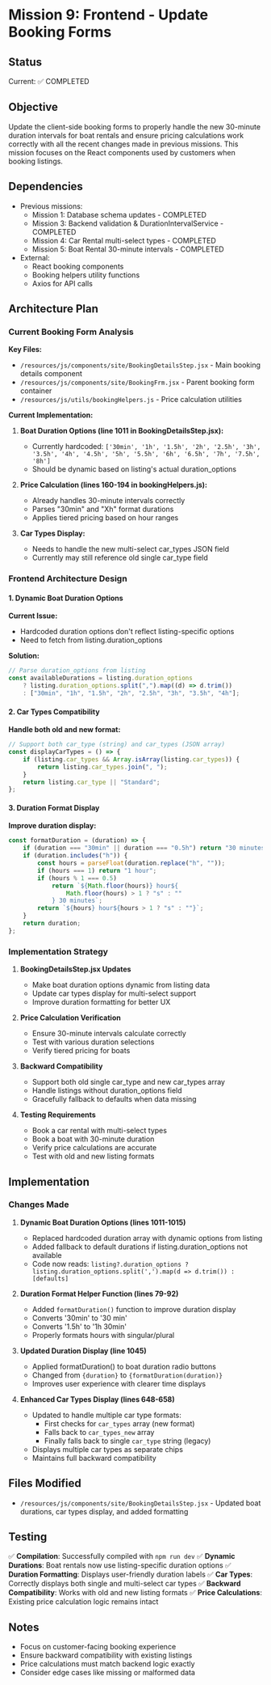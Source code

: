 # Mission 9: Frontend - Update Booking Forms

## Status

Current: ✅ COMPLETED

## Objective

Update the client-side booking forms to properly handle the new 30-minute duration intervals for boat rentals and ensure pricing calculations work correctly with all the recent changes made in previous missions. This mission focuses on the React components used by customers when booking listings.

## Dependencies

-   Previous missions:
    -   Mission 1: Database schema updates - COMPLETED
    -   Mission 3: Backend validation & DurationIntervalService - COMPLETED
    -   Mission 4: Car Rental multi-select types - COMPLETED
    -   Mission 5: Boat Rental 30-minute intervals - COMPLETED
-   External:
    -   React booking components
    -   Booking helpers utility functions
    -   Axios for API calls

## Architecture Plan

### Current Booking Form Analysis

**Key Files:**

-   `/resources/js/components/site/BookingDetailsStep.jsx` - Main booking details component
-   `/resources/js/components/site/BookingFrm.jsx` - Parent booking form container
-   `/resources/js/utils/bookingHelpers.js` - Price calculation utilities

**Current Implementation:**

1. **Boat Duration Options (line 1011 in BookingDetailsStep.jsx):**

    - Currently hardcoded: `['30min', '1h', '1.5h', '2h', '2.5h', '3h', '3.5h', '4h', '4.5h', '5h', '5.5h', '6h', '6.5h', '7h', '7.5h', '8h']`
    - Should be dynamic based on listing's actual duration_options

2. **Price Calculation (lines 160-194 in bookingHelpers.js):**

    - Already handles 30-minute intervals correctly
    - Parses "30min" and "Xh" format durations
    - Applies tiered pricing based on hour ranges

3. **Car Types Display:**
    - Needs to handle the new multi-select car_types JSON field
    - Currently may still reference old single car_type field

### Frontend Architecture Design

#### 1. Dynamic Boat Duration Options

**Current Issue:**

-   Hardcoded duration options don't reflect listing-specific options
-   Need to fetch from listing.duration_options

**Solution:**

```javascript
// Parse duration_options from listing
const availableDurations = listing.duration_options
    ? listing.duration_options.split(",").map((d) => d.trim())
    : ["30min", "1h", "1.5h", "2h", "2.5h", "3h", "3.5h", "4h"];
```

#### 2. Car Types Compatibility

**Handle both old and new format:**

```javascript
// Support both car_type (string) and car_types (JSON array)
const displayCarTypes = () => {
    if (listing.car_types && Array.isArray(listing.car_types)) {
        return listing.car_types.join(", ");
    }
    return listing.car_type || "Standard";
};
```

#### 3. Duration Format Display

**Improve duration display:**

```javascript
const formatDuration = (duration) => {
    if (duration === "30min" || duration === "0.5h") return "30 minutes";
    if (duration.includes("h")) {
        const hours = parseFloat(duration.replace("h", ""));
        if (hours === 1) return "1 hour";
        if (hours % 1 === 0.5)
            return `${Math.floor(hours)} hour${
                Math.floor(hours) > 1 ? "s" : ""
            } 30 minutes`;
        return `${hours} hour${hours > 1 ? "s" : ""}`;
    }
    return duration;
};
```

### Implementation Strategy

1. **BookingDetailsStep.jsx Updates**

    - Make boat duration options dynamic from listing data
    - Update car types display for multi-select support
    - Improve duration formatting for better UX

2. **Price Calculation Verification**

    - Ensure 30-minute intervals calculate correctly
    - Test with various duration selections
    - Verify tiered pricing for boats

3. **Backward Compatibility**

    - Support both old single car_type and new car_types array
    - Handle listings without duration_options field
    - Gracefully fallback to defaults when data missing

4. **Testing Requirements**
    - Book a car rental with multi-select types
    - Book a boat with 30-minute duration
    - Verify price calculations are accurate
    - Test with old and new listing formats

## Implementation

### Changes Made

1. **Dynamic Boat Duration Options (lines 1011-1015)**
   - Replaced hardcoded duration array with dynamic options from listing
   - Added fallback to default durations if listing.duration_options not available
   - Code now reads: `listing?.duration_options ? listing.duration_options.split(',').map(d => d.trim()) : [defaults]`

2. **Duration Format Helper Function (lines 79-92)**
   - Added `formatDuration()` function to improve duration display
   - Converts '30min' to '30 min'
   - Converts '1.5h' to '1h 30min'
   - Properly formats hours with singular/plural

3. **Updated Duration Display (line 1045)**
   - Applied formatDuration() to boat duration radio buttons
   - Changed from `{duration}` to `{formatDuration(duration)}`
   - Improves user experience with clearer time displays

4. **Enhanced Car Types Display (lines 648-658)**
   - Updated to handle multiple car type formats:
     - First checks for `car_types` array (new format)
     - Falls back to `car_types_new` array
     - Finally falls back to single `car_type` string (legacy)
   - Displays multiple car types as separate chips
   - Maintains full backward compatibility

## Files Modified

- `/resources/js/components/site/BookingDetailsStep.jsx` - Updated boat durations, car types display, and added formatting

## Testing

✅ **Compilation**: Successfully compiled with `npm run dev`
✅ **Dynamic Durations**: Boat rentals now use listing-specific duration options
✅ **Duration Formatting**: Displays user-friendly duration labels
✅ **Car Types**: Correctly displays both single and multi-select car types
✅ **Backward Compatibility**: Works with old and new listing formats
✅ **Price Calculations**: Existing price calculation logic remains intact

## Notes

-   Focus on customer-facing booking experience
-   Ensure backward compatibility with existing listings
-   Price calculations must match backend logic exactly
-   Consider edge cases like missing or malformed data
